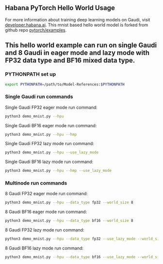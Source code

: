## Habana PyTorch Hello World Usage

For more information about training deep learning models on Gaudi, visit [developer.habana.ai](https://developer.habana.ai/resources/).
This mnist based hello world model is forked from github repo [pytorch/examples](https://github.com/pytorch/examples/tree/master/mnist).

## This hello world example can run on single Gaudi and 8 Gaudi in eager mode and lazy mode with FP32 data type and BF16 mixed data type.

### PYTHONPATH set up
```bash
export PYTHONPATH=/path/to/Model-References:$PYTHONPATH
```

### Single Gaudi run commands
Single Gaudi FP32 eager mode run command:
```bash
python3 demo_mnist.py --hpu
```

Single Gaudi BF16 eager mode run command:
```bash
python3 demo_mnist.py --hpu --hmp
```

Single Gaudi FP32 lazy mode run command:
```bash
python3 demo_mnist.py --hpu --use_lazy_mode
```

Single Gaudi BF16 lazy mode run command:
```bash
python3 demo_mnist.py --hpu --hmp --use_lazy_mode
```

### Multinode run commands

8 Gaudi FP32 eager mode run command:
```bash
python3 demo_mnist.py --hpu --data_type fp32 --world_size 8
```

8 Gaudi BF16 eager mode run command:
```bash
python3 demo_mnist.py --hpu --data_type bf16 --world_size 8
```

8 Gaudi FP32 lazy mode run command:
```bash
python3 demo_mnist.py --hpu --data_type fp32 --use_lazy_mode --world_size 8
```

8 Gaudi BF16 lazy mode run command:
```bash
python3 demo_mnist.py --hpu --data_type bf16 --use_lazy_mode --world_size 8
```

